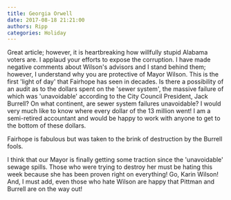 ```yaml
---
title: Georgia Orwell
date: 2017-08-18 21:21:00
authors: Ripp
categories: Holiday
---
```


 Great article; however, it is heartbreaking how willfully stupid Alabama voters are.   I applaud your efforts to expose the corruption.  I have made negative comments about Wilson's advisors and I stand behind them; however, I understand why you are protective of Mayor Wilson. This is the first 'light of day' that Fairhope has seen in decades.  Is there a possibility of an audit as to the dollars spent on the 'sewer system', the massive failure of which was 'unavoidable' according to the City Council President, Jack Burrell?  On what continent, are sewer system failures unavoidable?  I would very much like to know where every dollar of the 13 million went!  I am a semi-retired accountant and would be happy to work with anyone to get to the bottom of these dollars. 

Fairhope is fabulous but was taken to the brink of destruction by the Burrell fools.

I think that our Mayor is finally getting some traction since the 'unavoidable' sewage spills.  Those who were trying to destroy her must be hating this week because she has been proven right on everything! Go, Karin Wilson!
And, I must add, even those who hate Wilson are happy that Pittman and Burrell are on the way out!